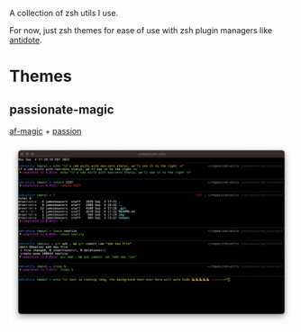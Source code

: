 A collection of zsh utils I use.

For now, just zsh themes for ease of use with zsh plugin managers like
[antidote](https://getantidote.github.io/).

# Themes

## passionate-magic

[af-magic](https://github.com/ohmyzsh/ohmyzsh/wiki/Themes#af-magic) + [passion](https://github.com/ChesterYue/ohmyzsh-theme-passion)

![screenshot](./img/passionate-magic.png)
